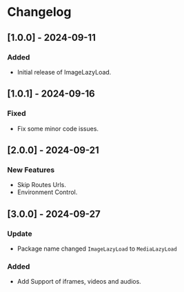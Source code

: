 # Changelog

## [1.0.0] - 2024-09-11
### Added
- Initial release of ImageLazyLoad.

## [1.0.1] - 2024-09-16
### Fixed
- Fix some minor code issues.

## [2.0.0] - 2024-09-21
### New Features
- Skip Routes Urls.
- Environment Control.

## [3.0.0] - 2024-09-27
### Update
- Package name changed `ImageLazyLoad` to `MediaLazyLoad`
### Added
- Add Support of iframes, videos and audios.
